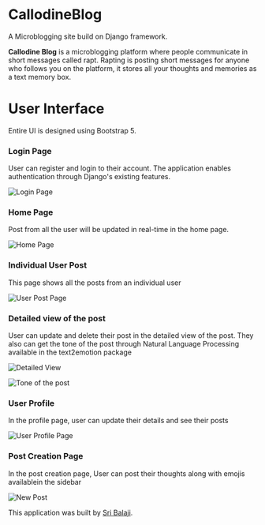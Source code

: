 # CallodineBlog
A Microblogging site build on Django framework.

**Callodine Blog** is a microblogging platform where people communicate in short messages called rapt. Rapting is posting short messages for anyone who follows you on the platform, it stores all your thoughts and memories as a text memory box.

# User Interface
Entire UI is designed using Bootstrap 5.

### Login Page
User can register and login to their account. The application enables authentication through Django's existing features.

![Login Page](https://callodine-blog-files.s3.us-east-2.amazonaws.com/github/ui0.png)

### Home Page
Post from all the user will be updated in real-time in the home page.

![Home Page](https://callodine-blog-files.s3.us-east-2.amazonaws.com/github/ui1.png)

### Individual User Post
This page shows all the posts from an individual user

![User Post Page](https://callodine-blog-files.s3.us-east-2.amazonaws.com/github/ui2.png)

### Detailed view of the post
User can update and delete their post in the detailed view of the post. They also can get the tone of the post through Natural Language Processing available in the 
text2emotion package

![Detailed View](https://callodine-blog-files.s3.us-east-2.amazonaws.com/github/ui3.png)

![Tone of the post](https://callodine-blog-files.s3.us-east-2.amazonaws.com/github/ui4.png)

### User Profile
In the profile page, user can update their details and see their posts

![User Profile Page](https://callodine-blog-files.s3.us-east-2.amazonaws.com/github/ui5.png)

### Post Creation Page
In the post creation page, User can post their thoughts along with emojis availablein the sidebar

![New Post](https://callodine-blog-files.s3.us-east-2.amazonaws.com/github/ui6.png)



This application was built by [Sri Balaji](https://www.linkedin.com/in/isribalaji/).
